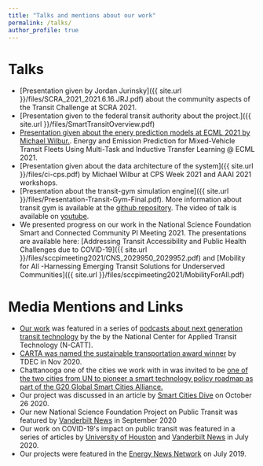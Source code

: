 ```yaml
---
title: "Talks and mentions about our work"
permalink: /talks/
author_profile: true
---
```

# Talks

* [Presentation given by Jordan Jurinsky]({{ site.url }}/files/SCRA_2021_2021.6.16.JRJ.pdf) about the community aspects of the Transit Challenge at SCRA 2021.
* [Presentation given to the federal transit authority about the project.]({{ site.url }}/files/SmartTransitOverview.pdf)
* [Presentation given about the enery prediction models at ECML 2021 by Michael Wilbur.](https://recorder-v3.slideslive.com/?share=47654&s=8dfe06e3-ef82-476c-ba21-02264708cd0b). Energy and Emission Prediction for Mixed-Vehicle Transit Fleets Using 
Multi-Task and Inductive Transfer Learning @ ECML 2021.
* [Presentation given about the data architecture of the system]({{ site.url }}/files/ci-cps.pdf) by Michael Wilbur at CPS Week 2021 and AAAI 2021 workshops.
* [Presentation about the transit-gym simulation engine]({{ site.url }}/files/Presentation-Transit-Gym-Final.pdf). More information about transit gym is available at the [github repository](https://github.com/smarttransit-ai/transit-simulator). The video of talk is available on [youtube](https://youtu.be/Fw4UQGcB80o).
* We presented progress on our work in the National Science Foundation Smart and Connected Community PI Meeting 2021. The presentations are available here: [Addressing Transit Accessibility and Public Health Challenges due to COVID-19]({{ site.url }}/files/sccpimeeting2021/CNS_2029950_2029952.pdf) and [Mobility for All -Harnessing Emerging Transit Solutions for Underserved Communities]({{ site.url }}/files/sccpimeeting2021/MobilityForAll.pdf)

# Media Mentions and Links

* [Our work](https://anchor.fm/nextstoptransittech/episodes/Episode-2--AI-based-Scheduling--Dispatch-in-Chattanooga--TN-etpkts/a-a53d0ko) was featured in a series of [podcasts about next generation transit technology](https://n-catt.org/tech-university/podcasts/) by the by the National Center for Applied Transit Technology (N-CATT).
* [CARTA was named the sustainable transportation award winner](https://www.chattanoogan.com/2020/11/19/418690/CARTA-Named-Sustainable-Transportation.aspx) by TDEC in Nov 2020.
* Chattanooga one of the cities we work with in was invited to be [one of the two cities from UN to pioneer a smart technology policy roadmap as part of the G20 Global Smart Cities Alliance.](https://www.smartcitiesdive.com/news/g20-invites-2-us-cities-to-adopt-global-policy-roadmap/589352/) 
* Our project was discussed in an article by [Smart Cities Dive](https://www.smartcitiesdive.com/news/doe-usdot-issue-525m-in-project-grants-to-advance-transit-tech/587704/) on October 26 2020.
* Our new National Science Foundation Project on Public Transit was featured by [Vanderbilt News](https://news.vanderbilt.edu/2020/09/17/vanderbilt-researcher-receives-3-9-million-in-grants-to-redesign-regional-transit-system-using-artificial-intelligence-community-engagement/) in September 2020
* Our work on COVID-19's impact on public transit was featured in a series of articles by [University of Houston](https://www.newsbreak.com/texas/houston/news/2043898171173/computer-science-professor-studies-pandemics-effect-on-transit) and  [Vanderbilt News](https://news.vanderbilt.edu/2020/07/10/vanderbilt-researcher-optimizing-public-transit-with-artificial-intelligence/) in July 2020.
* Our projects were featured in the [Energy News Network](https://energynews.us/2019/07/17/southeast/chattanooga-looks-to-extend-electric-bus-range-with-wireless-charging/) on July 2019.

